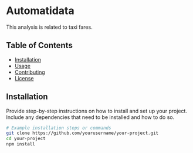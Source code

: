 # Automatidata

This analysis is related to taxi fares. 

## Table of Contents

- [Installation](#installation)
- [Usage](#usage)
- [Contributing](#contributing)
- [License](#license)

## Installation

Provide step-by-step instructions on how to install and set up your project. Include any dependencies that need to be installed and how to do so.

```bash
# Example installation steps or commands
git clone https://github.com/yourusername/your-project.git
cd your-project
npm install

